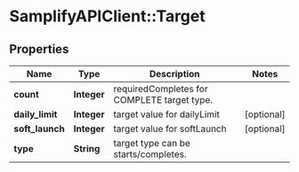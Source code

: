 # SamplifyAPIClient::Target

## Properties
Name | Type | Description | Notes
------------ | ------------- | ------------- | -------------
**count** | **Integer** | requiredCompletes for COMPLETE target type. | 
**daily_limit** | **Integer** | target value for dailyLimit | [optional] 
**soft_launch** | **Integer** | target value for softLaunch | [optional] 
**type** | **String** | target type can be starts/completes. | 


